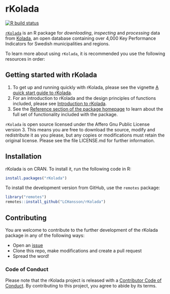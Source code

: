 # rKolada

[![R build status](https://github.com/LCHansson/rKolada/workflows/R-CMD-check/badge.svg)](https://github.com/LCHansson/rKolada/actions)

[`rKolada`](https://lchansson.github.io/rKolada/index.html) is an R package for *downloading*, *inspecting* and *processing* data from [Kolada](https://kolada.se/), an open database containing over 4,000 Key Performance Indicators for Swedish municipalities and regions.

To learn more about using `rKolada`, it is recommended you use the following resources in order:


## Getting started with rKolada

1. To get up and running quickly with rKolada, please see the vignette [A quick start guide to rKolada](https://lchansson.github.io/rKolada/articles/a-quickstart-rkolada.html).
1. For an introduction to rKolada and the design principles of functions included, please see [Introduction to rKolada](https://lchansson.github.io/rKolada/articles/introduction-to-rkolada.html).
1. See the [Reference section of the package homepage](https://lchansson.github.io/rKolada/reference/index.html) to learn about the full set of functionality included with the package.

`rKolada` is open source licensed under the Affero Gnu Public License version 3. This means you are free to download the source, modify and redistribute it as you please, but any copies or modifications must retain the original license. Please see the file LICENSE.md for further information.


## Installation

rKolada is on CRAN. To install it, run the following code in R:

```r
install.packages("rKolada")
```

To install the development version from GitHub, use the `remotes` package:

```r
library("remotes")
remotes::install_github("LCHansson/rKolada")
```

## Contributing

You are welcome to contribute to the further development of the rKolada package in any of the following ways:

- Open an [issue](https://github.com/LCHansson/rKolada/issues)
- Clone this repo, make modifications and create a pull request
- Spread the word!

### Code of Conduct
  
Please note that the rKolada project is released with a [Contributor Code of Conduct](https://contributor-covenant.org/version/2/0/CODE_OF_CONDUCT.html). By contributing to this project, you agree to abide by its terms.
